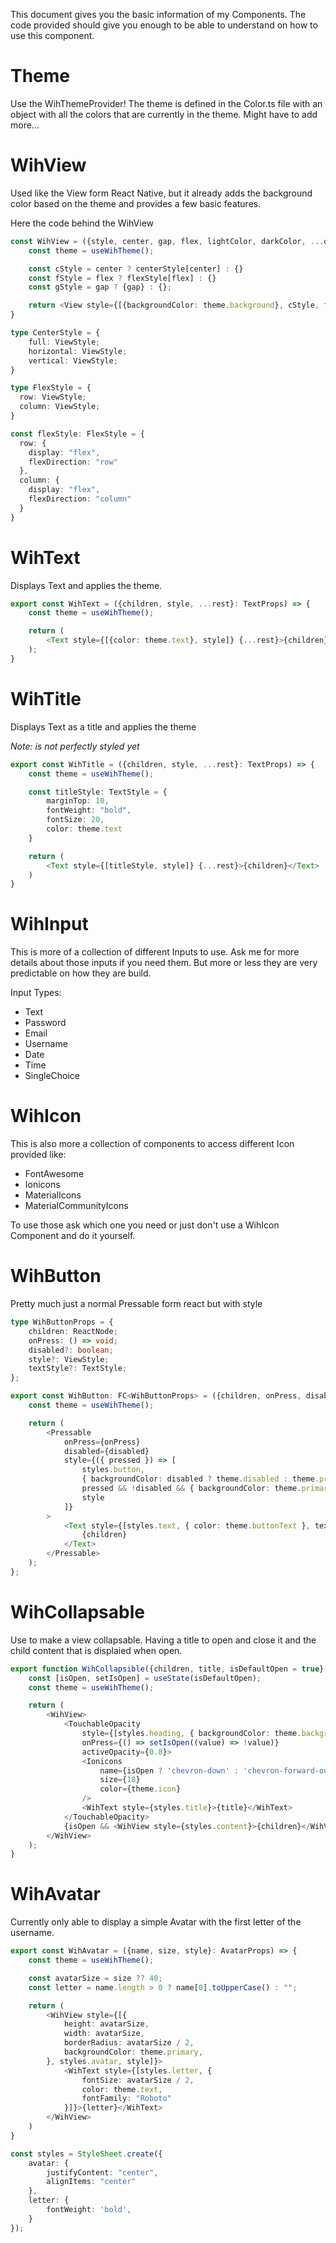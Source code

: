 This document gives you the basic information of my Components. 
The code provided should give you enough to be able to understand on how to use this component.

# Theme 

Use the WihThemeProvider!
The theme is defined in the Color.ts file with an object with all the colors that are currently in the theme.
Might have to add more...

# WihView

Used like the View form React Native, but it already adds the background color based on the theme 
and provides a few basic features.

Here the code behind the WihView
```typescript jsx
const WihView = ({style, center, gap, flex, lightColor, darkColor, ...otherProps}: ThemedViewProps) => {
    const theme = useWihTheme();

    const cStyle = center ? centerStyle[center] : {}
    const fStyle = flex ? flexStyle[flex] : {}
    const gStyle = gap ? {gap} : {};

    return <View style={[{backgroundColor: theme.background}, cStyle, fStyle, gStyle, style]} {...otherProps} />;
}

type CenterStyle = {
    full: ViewStyle;
    horizontal: ViewStyle;
    vertical: ViewStyle;
}

type FlexStyle = {
  row: ViewStyle;
  column: ViewStyle;
}

const flexStyle: FlexStyle = {
  row: {
    display: "flex",
    flexDirection: "row"
  },
  column: {
    display: "flex",
    flexDirection: "column"
  }
}
```

# WihText

Displays Text and applies the theme.

```typescript jsx
export const WihText = ({children, style, ...rest}: TextProps) => {
    const theme = useWihTheme();

    return (
        <Text style={[{color: theme.text}, style]} {...rest}>{children}</Text>
    );
}
```

# WihTitle

Displays Text as a title and applies the theme

*Note: is not perfectly styled yet*

```typescript jsx
export const WihTitle = ({children, style, ...rest}: TextProps) => {
    const theme = useWihTheme();

    const titleStyle: TextStyle = {
        marginTop: 10,
        fontWeight: "bold",
        fontSize: 20,
        color: theme.text
    }

    return (
        <Text style={[titleStyle, style]} {...rest}>{children}</Text>
    )
}
```

# WihInput

This is more of a collection of different Inputs to use. Ask me for more details about those inputs if you need them.
But more or less they are very predictable on how they are build.

Input Types:
- Text
- Password
- Email
- Username
- Date
- Time
- SingleChoice

# WihIcon

This is also more a collection of components to access different Icon provided like:

- FontAwesome
- Ionicons
- MaterialIcons
- MaterialCommunityIcons

To use those ask which one you need or just don't use a WihIcon Component and do it yourself.

# WihButton

Pretty much just a normal Pressable form react but with style

```typescript jsx
type WihButtonProps = {
    children: ReactNode;
    onPress: () => void;
    disabled?: boolean;
    style?: ViewStyle;
    textStyle?: TextStyle;
};

export const WihButton: FC<WihButtonProps> = ({children, onPress, disabled = false, style, textStyle}) => {
    const theme = useWihTheme();

    return (
        <Pressable
            onPress={onPress}
            disabled={disabled}
            style={({ pressed }) => [
                styles.button,
                { backgroundColor: disabled ? theme.disabled : theme.primary },
                pressed && !disabled && { backgroundColor: theme.primary },
                style
            ]}
        >
            <Text style={[styles.text, { color: theme.buttonText }, textStyle]}>
                {children}
            </Text>
        </Pressable>
    );
};
```

# WihCollapsable

Use to make a view collapsable. Having a title to open and close it and the child content that is displaied when open.

```typescript jsx
export function WihCollapsible({children, title, isDefaultOpen = true}: PropsWithChildren & { title: string, isDefaultOpen?: boolean }) {
    const [isOpen, setIsOpen] = useState(isDefaultOpen);
    const theme = useWihTheme();

    return (
        <WihView>
            <TouchableOpacity
                style={[styles.heading, { backgroundColor: theme.background }]}
                onPress={() => setIsOpen((value) => !value)}
                activeOpacity={0.8}>
                <Ionicons
                    name={isOpen ? 'chevron-down' : 'chevron-forward-outline'}
                    size={18}
                    color={theme.icon}
                />
                <WihText style={styles.title}>{title}</WihText>
            </TouchableOpacity>
            {isOpen && <WihView style={styles.content}>{children}</WihView>}
        </WihView>
    );
}
```

# WihAvatar

Currently only able to display a simple Avatar with the first letter of the username.

```typescript jsx
export const WihAvatar = ({name, size, style}: AvatarProps) => {
    const theme = useWihTheme();

    const avatarSize = size ?? 40;
    const letter = name.length > 0 ? name[0].toUpperCase() : "";

    return (
        <WihView style={[{
            height: avatarSize,
            width: avatarSize,
            borderRadius: avatarSize / 2,
            backgroundColor: theme.primary,
        }, styles.avatar, style]}>
            <WihText style={[styles.letter, {
                fontSize: avatarSize / 2,
                color: theme.text,
                fontFamily: "Roboto"
            }]}>{letter}</WihText>
        </WihView>
    )
}

const styles = StyleSheet.create({
    avatar: {
        justifyContent: "center",
        alignItems: "center"
    },
    letter: {
        fontWeight: 'bold',
    }
});
```

